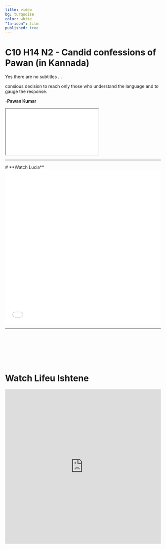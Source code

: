 ```yaml
---
title: video
bg: turquoise
color: white
"fa-icon": film
published: true
---
```


# **C10 H14 N2 - Candid confessions of Pawan (in Kannada)**


Yes there are no subtitles ...

consious decision to reach only those who understand the language and to gauge the response.

<span id="signature">**-Pawan Kumar**</span>

<div class="icontain"><iframe src="//www.youtube.com/embed/Oaoctj4uanY" allowfullscreen></iframe></div>

<hr>
# **Watch Lucia**


<iframe width="100%" height="500" src="//widgets.distrify.com/widget.html#3254-312452" frameborder="0" scrolling="no" webkitAllowFullScreen mozallowfullscreen allowFullScreen></iframe>

<hr>
<script async src="//pagead2.googlesyndication.com/pagead/js/adsbygoogle.js"></script>
<!-- leaderboard-c10 -->
<ins class="adsbygoogle"
     style="display:inline-block;width:728px;height:90px"
     data-ad-client="ca-pub-4146856286076977"
     data-ad-slot="3301466649"></ins>
<script>
(adsbygoogle = window.adsbygoogle || []).push({});
</script>

# **Watch Lifeu Ishtene**
<iframe width="100%" height="500" src="https://www.youtube.com/embed/h2AjhAIXQWg?rel=0" frameborder="0" allowfullscreen></iframe>

